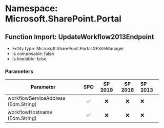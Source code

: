 # Namespace: Microsoft.SharePoint.Portal

## Function Import: UpdateWorkflow2013Endpoint

- Entity type: Microsoft.SharePoint.Portal.SPSiteManager
- Is composable: false
- Is bindable: false

### Parameters

Parameter | SPO | SP 2019 | SP 2016 | SP 2013
----------|:---:|:-------:|:-------:|:-------
workflowServiceAddress (Edm.String) | ✅ | ❌ | ❌ | ❌
workflowHostname (Edm.String) | ✅ | ❌ | ❌ | ❌